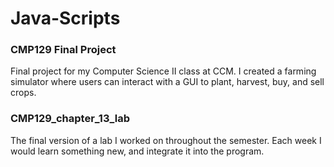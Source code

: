 # Java-Scripts
 
### CMP129 Final Project
Final project for my Computer Science II class at CCM. I created a farming simulator where users can interact with a GUI to plant, harvest, buy, and sell crops.

### CMP129_chapter_13_lab
The final version of a lab I worked on throughout the semester. Each week I would learn something new, and integrate it into the program.
